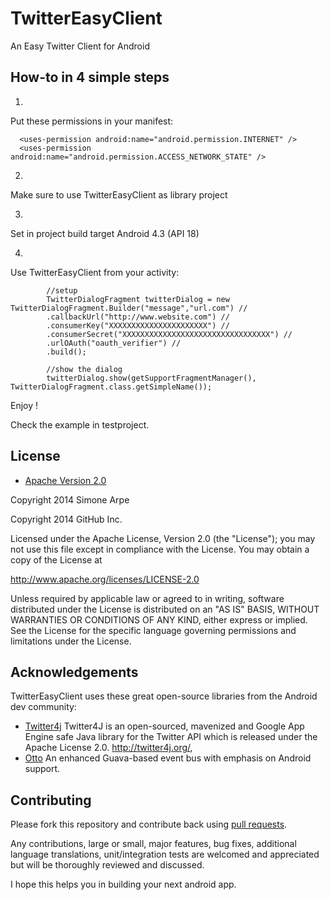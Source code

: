 TwitterEasyClient
=================

An Easy Twitter Client for Android 


## How-to in 4 simple steps

1.
Put these permissions in your manifest:

      <uses-permission android:name="android.permission.INTERNET" />
      <uses-permission android:name="android.permission.ACCESS_NETWORK_STATE" />

2.
Make sure to use TwitterEasyClient as library project

3.
Set in project build target Android 4.3 (API 18)

4.
 Use TwitterEasyClient from your activity:

 			//setup
 			TwitterDialogFragment twitterDialog = new TwitterDialogFragment.Builder("message","url.com") //
			.callbackUrl("http://www.website.com") //
			.consumerKey("XXXXXXXXXXXXXXXXXXXXXX") //
			.consumerSecret("XXXXXXXXXXXXXXXXXXXXXXXXXXXXXXXXX") //
			.urlOAuth("oauth_verifier") //
			.build();

			//show the dialog
			twitterDialog.show(getSupportFragmentManager(), TwitterDialogFragment.class.getSimpleName());


Enjoy !


Check the example in testproject.

## License

* [Apache Version 2.0](http://www.apache.org/licenses/LICENSE-2.0.html)


Copyright 2014 Simone Arpe


Copyright 2014 GitHub Inc.

Licensed under the Apache License, Version 2.0 (the "License");
you may not use this file except in compliance with the License.
You may obtain a copy of the License at

 http://www.apache.org/licenses/LICENSE-2.0

Unless required by applicable law or agreed to in writing, software
distributed under the License is distributed on an "AS IS" BASIS,
WITHOUT WARRANTIES OR CONDITIONS OF ANY KIND, either express or implied.
See the License for the specific language governing permissions and
limitations under the License.


## Acknowledgements

TwitterEasyClient uses these great open-source libraries from the Android dev community:

* [Twitter4j](https://github.com/yusuke/twitter4j) Twitter4J is an open-sourced, mavenized and Google App Engine safe Java library for the Twitter API which is released under the Apache License 2.0. 
http://twitter4j.org/,
* [Otto](https://github.com/square/otto) An enhanced Guava-based event bus with emphasis on Android support.


## Contributing

Please fork this repository and contribute back using
[pull requests](https://github.com/simoarpe/TwitterEasyClient/pulls).

Any contributions, large or small, major features, bug fixes, additional
language translations, unit/integration tests are welcomed and appreciated
but will be thoroughly reviewed and discussed.

I hope this helps you in building your next android app.
